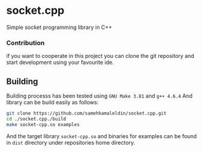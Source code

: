# socket.cpp
Simple socket programming library in C++

### Contribution
if you want to cooperate in this project you can clone the git repository and start development using your favourite ide.

## Building 
Building processs has been tested using `GNU Make 3.81` and `g++ 4.6.4`
And library can be build easily as follows:
``` bash
git clone https://github.com/samehkamaleldin/socket.cpp.git
cd ./socket.cpp./build
make socket-cpp.so examples
```
And the target library `socket-cpp.so` and binaries for examples can be found in `dist` directory under repositories home directory.
